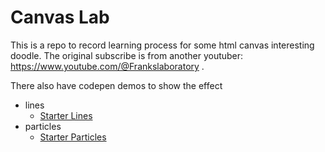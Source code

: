# Canvas Lab
This is a repo to record learning process for some html canvas interesting doodle.
The original subscribe is from another youtuber: https://www.youtube.com/@Frankslaboratory .


There also have codepen demos to show the effect

- lines 
	- [Starter Lines](https://codepen.io/likunlin/pen/WNYYmBb)
- particles 
	- [Starter Particles](https://codepen.io/likunlin/pen/JjegrRR)
